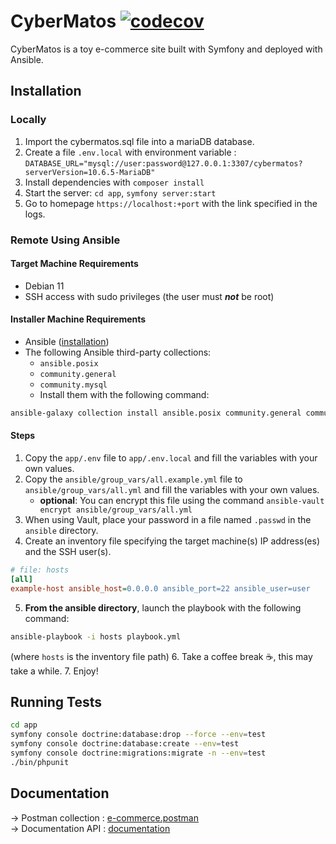 CyberMatos
[![codecov](https://codecov.io/gh/MisterPeModder/CyberMatos/branch/master/graph/badge.svg?token=N34LB696AS)](https://codecov.io/gh/MisterPeModder/CyberMatos)
===

CyberMatos is a toy e-commerce site built with Symfony and deployed with Ansible.

## Installation

### Locally

1. Import the cybermatos.sql file into a mariaDB database.
2. Create a file `.env.local` with environment variable : `DATABASE_URL="mysql://user:password@127.0.0.1:3307/cybermatos?serverVersion=10.6.5-MariaDB"`
3. Install dependencies with `composer install`
4. Start the server: `cd app`, `symfony server:start`
5. Go to homepage `https://localhost:+port` with the link specified in the logs.

### Remote Using Ansible

#### Target Machine Requirements

- Debian 11
- SSH access with sudo privileges (the user must **_not_** be root)

#### Installer Machine Requirements

- Ansible ([installation](https://docs.ansible.com/ansible/latest/installation_guide/intro_installation.html))
- The following Ansible third-party collections:
  - `ansible.posix`
  - `community.general`
  - `community.mysql`
  - Install them with the following command:

```sh
ansible-galaxy collection install ansible.posix community.general community.mysql
```

#### Steps

1. Copy the `app/.env` file to `app/.env.local` and fill the variables with your own values.
2. Copy the `ansible/group_vars/all.example.yml` file to `ansible/group_vars/all.yml` and fill the variables with your own values.
   - **optional**: You can encrypt this file using the command `ansible-vault encrypt ansible/group_vars/all.yml`
3. When using Vault, place your password in a file named `.passwd` in the `ansible` directory.
4. Create an inventory file specifying the target machine(s) IP address(es) and the SSH user(s).

```ini
# file: hosts
[all]
example-host ansible_host=0.0.0.0 ansible_port=22 ansible_user=user
```

5. **From the ansible directory**, launch the playbook with the following command:

```sh
ansible-playbook -i hosts playbook.yml
```

(where `hosts` is the inventory file path) 6. Take a coffee break ☕, this may take a while. 7. Enjoy!

## Running Tests

```sh
cd app
symfony console doctrine:database:drop --force --env=test
symfony console doctrine:database:create --env=test
symfony console doctrine:migrations:migrate -n --env=test
./bin/phpunit
```

## Documentation

-> Postman collection : [e-commerce.postman](/docs/e-commerce.postman_collection.json)  
-> Documentation API : [documentation](/docs/Documentation.md)
